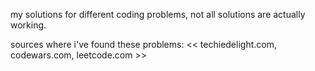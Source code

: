 my solutions for different coding problems, 
not all solutions are actually working.

sources where i've found these problems: <<  techiedelight.com, codewars.com, leetcode.com  >>
